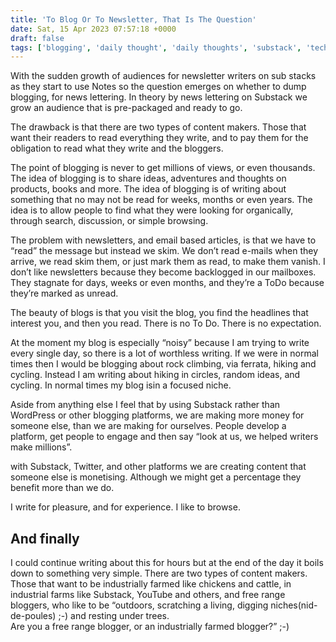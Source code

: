 ```yaml
---
title: 'To Blog Or To Newsletter, That Is The Question'
date: Sat, 15 Apr 2023 07:57:18 +0000
draft: false
tags: ['blogging', 'daily thought', 'daily thoughts', 'substack', 'tech related']
---
```


With the sudden growth of audiences for newsletter writers on sub stacks as they start to use Notes so the question emerges on whether to dump blogging, for news lettering. In theory by news lettering on Substack we grow an audience that is pre-packaged and ready to go. 

The drawback is that there are two types of content makers. Those that want their readers to read everything they write, and to pay them for the obligation to read what they write and the bloggers. 

The point of blogging is never to get millions of views, or even thousands. The idea of blogging is to share ideas, adventures and thoughts on products, books and more. The idea of blogging is of writing about something that no may not be read for weeks, months or even years. The idea is to allow people to find what they were looking for organically, through search, discussion, or simple browsing. 

The problem with newsletters, and email based articles, is that we have to “read” the message but instead we skim. We don’t read e-mails when they arrive, we read skim them, or just mark them as read, to make them vanish. I don’t like newsletters because they become backlogged in our mailboxes. They stagnate for days, weeks or even months, and they’re a ToDo because they’re marked as unread. 

The beauty of blogs is that you visit the blog, you find the headlines that interest you, and then you read. There is no To Do. There is no expectation. 

At the moment my blog is especially “noisy” because I am trying to write every single day, so there is a lot of worthless writing. If we were in normal times then I would be blogging about rock climbing, via ferrata, hiking and cycling. Instead I am writing about hiking in circles, random ideas, and cycling. In normal times my blog isin a focused niche. 

Aside from anything else I feel that by using Substack rather than WordPress or other blogging platforms, we are making more money for someone else, than we are making for ourselves. People develop a platform, get people to engage and then say “look at us, we helped writers make millions”.  

with Substack, Twitter, and other platforms we are creating content that someone else is monetising. Although we might get a percentage they benefit more than we do. 

I write for pleasure, and for experience. I like to browse. 

And finally
-----------

I could continue writing about this for hours but at the end of the day it boils down to something very simple. There are two types of content makers. Those that want to be industrially farmed like chickens and cattle, in industrial farms like Substack, YouTube and others, and free range bloggers, who like to be “outdoors, scratching a living, digging niches(nid-de-poules) ;-) and resting under trees.  
Are you a free range blogger, or an industrially farmed blogger?” ;-)
